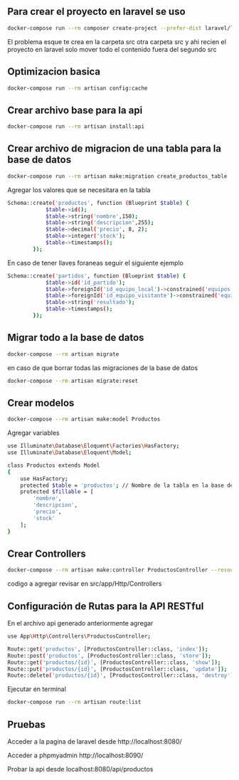 ## Para crear el proyecto en laravel se uso

```bash
docker-compose run --rm composer create-project --prefer-dist laravel/laravel src
```
El problema esque te crea en la carpeta src otra carpeta src y ahi recien el proyecto en laravel solo mover todo el contenido fuera del segundo src

## Optimizacion basica

```bash
docker-compose run --rm artisan config:cache
```
## Crear archivo base para la api

```bash
docker-compose run --rm artisan install:api
```

## Crear archivo de migracion de una tabla para la base de datos

```bash
docker-compose run --rm artisan make:migration create_productos_table
```

Agregar los valores que se necesitara en la tabla

```bash
Schema::create('productos', function (Blueprint $table) {
            $table->id();
            $table->string('nombre',150);
            $table->string('descripcion',255);
            $table->decimal('precio', 8, 2);
            $table->integer('stock');
            $table->timestamps();
        });
```

En caso de tener llaves foraneas seguir el siguiente ejemplo 

```bash
Schema::create('partidos', function (Blueprint $table) {
            $table->id('id_partido');
            $table->foreignId('id_equipo_local')->constrained('equipos', 'id_equipo')->onDelete('cascade');
            $table->foreignId('id_equipo_visitante')->constrained('equipos', 'id_equipo')->onDelete('cascade');
            $table->string('resultado');
            $table->timestamps();
        });
```

## Migrar todo a la base de datos

```bash
docker-compose --rm artisan migrate
```
en caso de que borrar todas las migraciones de la base de datos

```bash
docker-compose --rm artisan migrate:reset
```

## Crear modelos

```bash
docker-compose --rm artisan make:model Productos
```

Agregar variables

```bash
use Illuminate\Database\Eloquent\Factories\HasFactory;
use Illuminate\Database\Eloquent\Model;

class Productos extends Model
{
    use HasFactory;
    protected $table = 'productos'; // Nombre de la tabla en la base de datos
    protected $fillable = [
        'nombre',
        'descripcion',
        'precio',
        'stock'
    ];
}
```


## Crear Controllers

```bash
docker-compose --rm artisan make:controller ProductosController --resource
```

codigo a agregar revisar en src/app/Http/Controllers

## Configuración de Rutas para la API RESTful
En el archivo api generado anteriormente agregar

```bash
use App\Http\Controllers\ProductosController;

Route::get('productos', [ProductosController::class, 'index']);
Route::post('productos', [ProductosController::class, 'store']);
Route::get('productos/{id}', [ProductosController::class, 'show']);
Route::put('productos/{id}', [ProductosController::class, 'update']);
Route::delete('productos/{id}', [ProductosController::class, 'destroy']);
```

Ejecutar en terminal

```bash
docker-compose run --rm artisan route:list
```

## Pruebas
Acceder a la pagina de laravel desde
http://localhost:8080/

Acceder a phpmyadmin
http://localhost:8090/

Probar la api desde
localhost:8080/api/productos